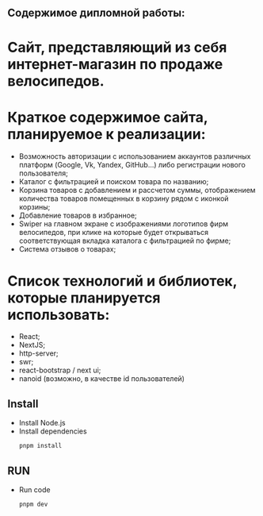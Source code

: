 ## Содержимое дипломной работы:

# Сайт, представляющий из себя интернет-магазин по продаже велосипедов.

# Краткое содержимое сайта, планируемое к реализации:

- Возможность авторизации с использованием аккаунтов различных платформ (Google, Vk, Yandex, GitHub...) либо регистрации нового пользователя;
- Каталог с фильтрацией и поиском товара по названию;
- Корзина товаров с добавлением и рассчетом суммы, отображением количества товаров помещенных в корзину рядом с иконкой корзины;
- Добавление товаров в избранное;
- Swiper на главном экране с изображениями логотипов фирм велосипедов, при клике на которые будет открываться соответствующая вкладка каталога с фильтрацией по фирме;
- Система отзывов о товарах;

# Список технологий и библиотек, которые планируется использовать:

- React;
- NextJS;
- http-server;
- swr;
- react-bootstrap / next ui;
- nanoid (возможно, в качестве id пользователей)

## Install

- Install Node.js
- Install dependencies
  ```bash
  pnpm install
  ```

## RUN

- Run code
  ```bash
  pnpm dev
  ```
